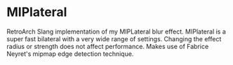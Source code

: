 # MIPlateral

RetroArch Slang implementation of my MIPLateral blur effect.
MIPlateral is a super fast bilateral with a very wide range of settings.
Changing the effect radius or strength does not affect performance.
Makes use of Fabrice Neyret's mipmap edge detection technique.
